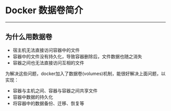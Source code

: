 # Docker 数据卷简介
---
## 为什么用数据卷
- 宿主机无法直接访问容器中的文件
- 容器中的文件没有持久化，导致容器删除后，文件数据也随之消失
- 容器之间也无法直接访问互相的文件

为解决这些问题，docker加入了数据卷(volumes)机制，能很好解决上面问题，以实现：
- 容器与主机之间、容器与容器之间共享文件
- 容器中数据的持久化
- 将容器中的数据备份、迁移、恢复等

